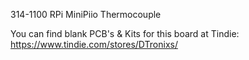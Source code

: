 314-1100 RPi MiniPiio Thermocouple

You can find blank PCB's & Kits for this board at Tindie:
https://www.tindie.com/stores/DTronixs/